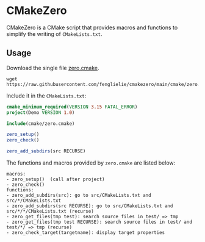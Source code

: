 # CMakeZero

CMakeZero is a CMake script that provides macros and functions to simplify the writing of `CMakeLists.txt`.

## Usage

Download the single file [zero.cmake](cmake/zero.cmake).
```
wget https://raw.githubusercontent.com/fenglielie/cmakezero/main/cmake/zero.cmake
```

Include it in the `CMakeLists.txt`:
```cmake
cmake_minimum_required(VERSION 3.15 FATAL_ERROR)
project(Demo VERSION 1.0)

include(cmake/zero.cmake)

zero_setup()
zero_check()

zero_add_subdirs(src RECURSE)
```

The functions and macros provided by `zero.cmake` are listed below:
```
macros:
- zero_setup()  (call after project)
- zero_check()
functions:
- zero_add_subdirs(src): go to src/CMakeLists.txt and src/*/CMakeLists.txt
- zero_add_subdirs(src RECURSE): go to src/CMakeLists.txt and src/*/*/CMakeLists.txt (recurse)
- zero_get_files(tmp test): search source files in test/ => tmp
- zero_get_files(tmp test RECURSE): search source files in test/ and test/*/ => tmp (recurse)
- zero_check_target(targetname): display target properties
```
